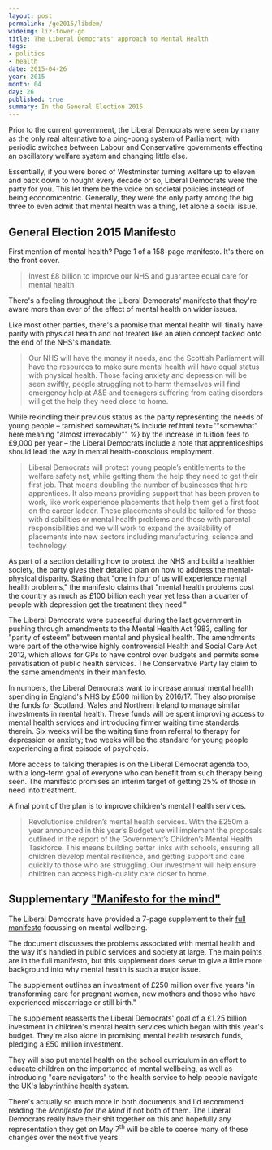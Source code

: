```yaml
---
layout: post
permalink: /ge2015/libdem/
wideimg: liz-tower-go
title: The Liberal Democrats' approach to Mental Health
tags:
- politics
- health
date: 2015-04-26
year: 2015
month: 04
day: 26
published: true
summary: In the General Election 2015.
---
```


Prior to the current government, the Liberal Democrats were seen by many as the only real alternative
to a ping-pong system of Parliament, with periodic switches between Labour and Conservative governments
effecting an oscillatory welfare system and changing little else.

Essentially, if you were bored of Westminster turning welfare up to eleven and back down to nought every decade or so, Liberal Democrats were the party for you.
This let them be the voice on societal policies instead of being economicentric.
Generally, they were the only party among the big three to even admit that mental health was a thing, let alone a social issue.

## General Election 2015 Manifesto

First mention of mental health? Page 1 of a 158-page manifesto. It's there on the front cover.

<blockquote>Invest £8 billion to
improve our NHS
and guarantee equal
care for mental
health</blockquote>

There's a feeling throughout the Liberal Democrats' manifesto that they're aware more than ever of the effect
of mental health on wider issues.

Like most other parties, there's a promise that mental health will finally
have parity with physical health and not treated like an alien concept
tacked onto the end of the NHS's mandate.

<blockquote>Our NHS will have the money it needs, and the Scottish
Parliament will have the resources to make sure mental health
will have equal status with physical health. Those facing anxiety
and depression will be seen swiftly, people struggling not to harm
themselves will find emergency help at A&amp;E and teenagers suffering
from eating disorders will get the help they need close to home.</blockquote>

While rekindling their previous status as the party representing the needs of young people
&ndash; tarnished somewhat{% include ref.html text="&quot;somewhat&quot; here meaning &quot;almost irrevocably&quot;" %} by the increase in tuition fees to £9,000 per year &ndash; the Liberal Democrats include a note that apprenticeships should lead the way
in mental health-conscious employment.

<blockquote>Liberal Democrats will protect young people’s entitlements to the
welfare safety net, while getting them the help they need to get their
first job. That means doubling the number of businesses that hire
apprentices. It also means providing support that has been proven
to work, like work experience placements that help them get a first
foot on the career ladder. These placements should be tailored for
those with disabilities or mental health problems and those with
parental responsibilities and we will work to expand the availability of
placements into new sectors including manufacturing, science and
technology.</blockquote>

As part of a section detailing how to protect the NHS and build a healthier society,
the party gives their detailed plan on how to address the mental-physical disparity.
Stating that &quot;one in four of us will experience mental health problems,&quot;
the manifesto claims that &quot;mental health problems cost the country as much
as £100 billion each year yet less than a quarter of people with
depression get the treatment they need.&quot;

The Liberal Democrats were successful during the last government in pushing through amendments to the Mental Health Act 1983,
calling for &quot;parity of esteem&quot; between mental and physical health. The amendments were part of the otherwise highly controversial Health and Social Care Act 2012, which allows for GPs to have control over budgets and permits some privatisation of public health services.
The Conservative Party lay claim to the same amendments in their manifesto.

In numbers, the Liberal Democrats want to increase annual mental health spending in England's NHS by £500 million by 2016/17.
They also promise the funds for Scotland, Wales and Northern Ireland to manage similar investments in mental health.
These funds will be spent improving access to mental health services and introducing firmer waiting time standards therein.
Six weeks will be the waiting time from referral to therapy for depression or anxiety;
two weeks will be the standard for young people experiencing a first episode of psychosis.

More access to talking therapies is on the Liberal Democrat agenda too,
with a long-term goal of everyone who can benefit from such therapy being seen.
The manifesto promises an interim target of getting 25% of those in need into treatment.

A final point of the plan is to improve children's mental health services.

<blockquote>Revolutionise children’s mental health services. With the £250m
a year announced in this year’s Budget we will implement the
proposals outlined in the report of the Government’s Children’s
Mental Health Taskforce. This means building better links with
schools, ensuring all children develop mental resilience, and
getting support and care quickly to those who are struggling. Our
investment will help ensure children can access high-quality care
closer to home.</blockquote>

## Supplementary ["Manifesto for the mind"][ManifestoForTheMind]
The Liberal Democrats have provided a 7-page supplement to their [full manifesto][LibDemGeneralElectionManifesto] focussing on mental wellbeing.

The document discusses the problems associated with mental health and the way it's handled in public services and society at large.
The main points are in the full manifesto, but this supplement does serve to give a little more background into why mental health is such a major issue.

The supplement outlines an investment of £250 million over five years "in transforming care for pregnant women,
new mothers and those who have experienced miscarriage or still birth."

The supplement reasserts the Liberal Democrats' goal of a £1.25 billion investment in children's
mental health services which began with this year's budget.
They're also alone in promising mental health research funds, pledging a £50 million investment.

They will also put mental health on the school curriculum in an effort to educate children on the importance of mental wellbeing,
as well as introducing "care navigators" to the health service to help people navigate the UK's labyrinthine health system.

There's actually so much more in both documents and I'd recommend reading the *Manifesto for the Mind* if not both of them.
The Liberal Democrats really have their shit together on this and hopefully any representation they get on May 7<sup>th</sup>
will be able to coerce many of these changes over the next five years.


[LibDemGeneralElectionManifesto]:https://d3n8a8pro7vhmx.cloudfront.net/libdems/pages/8907/attachments/original/1429028133/Liberal_Democrat_General_Election_Manifesto_2015.pdf?1429028133
[ManifestoForTheMind]:https://d3n8a8pro7vhmx.cloudfront.net/libdems/pages/8632/attachments/original/1427785664/MentalHealthMiniManifesto_2015_30_03_15_copy.2-8.pdf?1427785664